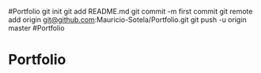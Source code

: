 #Portfolio git init git add README.md git commit -m first commit git remote add origin git@github.com:Mauricio-Sotela/Portfolio.git git push -u origin master
#Portfolio
# Portfolio
